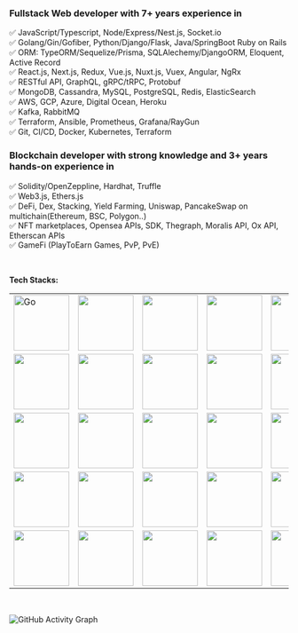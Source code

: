 ### Fullstack Web developer with 7+ years experience in <br />
✅    JavaScript/Typescript, Node/Express/Nest.js, Socket.io<br />
✅    Golang/Gin/Gofiber, Python/Django/Flask, Java/SpringBoot  Ruby on Rails<br />
✅    ORM: TypeORM/Sequelize/Prisma, SQLAlechemy/DjangoORM, Eloquent, Active Record<br />
✅    React.js, Next.js, Redux, Vue.js, Nuxt.js, Vuex, Angular, NgRx<br />
✅    RESTful API, GraphQL, gRPC/tRPC, Protobuf <br />
✅    MongoDB, Cassandra, MySQL, PostgreSQL, Redis, ElasticSearch <br />
✅    AWS, GCP, Azure, Digital Ocean, Heroku <br />
✅    Kafka, RabbitMQ <br />
✅    Terraform, Ansible, Prometheus, Grafana/RayGun <br />
✅    Git, CI/CD, Docker, Kubernetes, Terraform <br />

### Blockchain developer with strong knowledge and 3+ years hands-on experience in <br />
✅    Solidity/OpenZeppline, Hardhat, Truffle <br />
✅    Web3.js, Ethers.js <br />
✅    DeFi, Dex, Stacking, Yield Farming, Uniswap, PancakeSwap on multichain(Ethereum, BSC, Polygon..) <br />
✅    NFT marketplaces, Opensea APIs, SDK, Thegraph, Moralis API, Ox API, Etherscan APIs <br />
✅    GameFi (PlayToEarn Games, PvP, PvE) <br />


<br />


**Tech Stacks:**  
<table>
  <tr>
    <td><img src="https://cdn.iconscout.com/icon/free/png-64/free-go-77-1175166.png" width="100" title="Go"></td>
    <td><img src="https://cdn.iconscout.com/icon/free/png-64/python-2-226051.png" width="100"></td>
    <td><img src="https://cdn.iconscout.com/icon/free/png-64/node-js-1174925.png" width="100"></td>
    <td><img src="https://cdn.iconscout.com/icon/free/png-64/javascript-24-1174950.png" width="100"></td>
    <td><img src="https://cdn.iconscout.com/icon/free/png-64/typescript-1174965.png" width="100"></td>
    <td><img src="https://skillicons.dev/icons?i=django&theme=light" width="100"></td>
    <td><img src="https://skillicons.dev/icons?i=flask&theme=light" width="100"></td>
    <td><img src="https://skillicons.dev/icons?i=fastapi&theme=light" width="100"></td>
    <td><img src="https://cdn.iconscout.com/icon/free/png-64/free-express-8-1175029.png" width="100"></td>
    <td><img src="https://skillicons.dev/icons?i=nestjs&theme=light" width="100"></td>
    <td><img src="https://cdn.iconscout.com/icon/free/png-64/java-59-1174952.png" width="100"></td>
    <td><img src="https://skillicons.dev/icons?i=spring&theme=light" width="100"></td>
  </tr>
  <tr>
    <td><img src="https://skillicons.dev/icons?i=postgres&theme=light" width="100"></td>
    <td><img src="https://skillicons.dev/icons?i=mysql&theme=light" width="100"></td>
    <td><img src="https://skillicons.dev/icons?i=mongodb&theme=light" width="100"></td>
    <td><img src="https://skillicons.dev/icons?i=cassandra&theme=light" width="100"></td>
    <td><img src="https://skillicons.dev/icons?i=dynamodb&theme=light" width="100"></td>
    <td><img src="https://skillicons.dev/icons?i=firebase&theme=light" width="100"></td>
    <td><img src="https://skillicons.dev/icons?i=redis&theme=light" width="100"></td>
    <td><img src="https://skillicons.dev/icons?i=sqlite&theme=light" width="100"></td>
    <td><img src="https://cdn.iconscout.com/icon/free/png-64/free-elasticsearch-226094.png" width="100"></td>
    <td><img src="https://skillicons.dev/icons?i=prometheus&theme=light" width="100"></td>
    <td><img src="https://skillicons.dev/icons?i=solidity&theme=light" width="100"></td>
    <td><img src="https://skillicons.dev/icons?i=ipfs&theme=light" width="100"></td>
  </tr>
  <tr>
    <td><img src="https://cdn.iconscout.com/icon/free/png-64/react-3-1175109.png" width="100"></td>
    <td><img src="https://skillicons.dev/icons?i=nextjs&theme=light" width="100"></td>
    <td><img src="https://skillicons.dev/icons?i=redux&theme=light" width="100"></td>
    <td><img src="https://cdn.iconscout.com/icon/free/png-64/angular-3-226070.png" width="100"></td>
    <td><img src="https://skillicons.dev/icons?i=reactivex&theme=light" width="100"></td>
    <td><img src="https://cdn.iconscout.com/icon/free/png-64/vue-282497.png" width="100"></td>
    <td><img src="https://skillicons.dev/icons?i=graphql&theme=light" width="100"></td>
    <td><img src="https://skillicons.dev/icons?i=html&theme=light" width="100"></td>
    <td><img src="https://skillicons.dev/icons?i=css&theme=light" width="100"></td>
    <td><img src="https://skillicons.dev/icons?i=sass&theme=light" width="100"></td>
    <td><img src="https://skillicons.dev/icons?i=tailwind&theme=light" width="100"></td>
    <td><img src="https://skillicons.dev/icons?i=materialui&theme=light" width="100"></td>
    <td><img src="https://skillicons.dev/icons?i=bootstrap&theme=light" width="100"></td>
    <td><img src="https://skillicons.dev/icons?i=figma&theme=light" width="100"></td>
  </tr>
  <tr>
    <td><img src="https://skillicons.dev/icons?i=vim&theme=light" width="100"></td>
    <td><img src="https://skillicons.dev/icons?i=vscode&theme=light" width="100"></td>
    <td><img src="https://cdn.iconscout.com/icon/free/png-64/rubymine-1175004.png" width="100"></td>
    <td><img src="https://cdn.iconscout.com/icon/free/png-64/pycharm-1175008.png" width="100"></td>
    <td><img src="https://cdn.iconscout.com/icon/free/png-64/visualstudio-1-1174964.png" width="100"></td>
    <td><img src="https://skillicons.dev/icons?i=linux&theme=light" width="100"></td>
    <td><img src="https://skillicons.dev/icons?i=bash&theme=light" width="100"></td>
    <td><img src="https://skillicons.dev/icons?i=nginx&theme=light" width="100"></td>
    <td><img src="https://skillicons.dev/icons?i=kafka&theme=light" width="100"></td>
    <td><img src="https://skillicons.dev/icons?i=rabbitmq&theme=light" width="100"></td>
    <td><img src="https://skillicons.dev/icons?i=figma&theme=light" width="100"></td>
  </tr>
  <tr>
    <td><img src="https://skillicons.dev/icons?i=aws&theme=light" width="100"></td>
    <td><img src="https://skillicons.dev/icons?i=gcp&theme=light" width="100"></td>
    <td><img src="https://skillicons.dev/icons?i=azure&theme=light" width="100"></td>
    <td><img src="https://skillicons.dev/icons?i=heroku&theme=light" width="100"></td>
    <td><img src="https://skillicons.dev/icons?i=cloudflare&theme=light" width="100"></td>
    <td><img src="https://skillicons.dev/icons?i=git&theme=light" width="100"></td>
    <td><img src="https://skillicons.dev/icons?i=github&theme=light" width="100"></td>
    <td><img src="https://skillicons.dev/icons?i=gitlab&theme=light" width="100"></td>
    <td><img src="https://skillicons.dev/icons?i=docker&theme=light" width="100"></td>
    <td><img src="https://skillicons.dev/icons?i=kubernetes&theme=light" width="100"></td>
    <td><img src="https://skillicons.dev/icons?i=grafana&theme=light" width="100"></td>
    <td><img src="https://cdn.iconscout.com/icon/free/png-64/free-ansible-282283.png" width="100"></td>
  </tr>
</table>

<br/>

![GitHub Activity Graph](https://activity-graph.herokuapp.com/graph?username=mogw&bg_color=333333&color=00ffff&line=00ffff&point=ffffff&area=true&hide_border=false)

